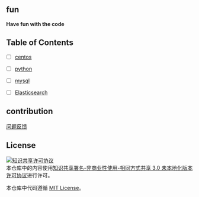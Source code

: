 ## fun

**Have fun with the code**

## Table of Contents

- [ ] [centos](./centos/README.md)

- [ ] [python](./python/README.md)

- [ ] [mysql](./mysql/README.md)

- [ ] [Elasticsearch](./elasticsearch/README.md)

## contribution

[问题反馈](https://github.com/past-memories/fun/issues)

## License

<a rel="license" href="http://creativecommons.org/licenses/by-nc-sa/3.0/"><img alt="知识共享许可协议" style="border-width:0" src="https://i.creativecommons.org/l/by-nc-sa/3.0/88x31.png" /></a><br />本仓库中的内容使用<a rel="license" href="http://creativecommons.org/licenses/by-nc-sa/3.0/">知识共享署名-非商业性使用-相同方式共享 3.0 未本地化版本许可协议</a>进行许可。

本仓库中代码遵循 [MIT License](./LICENSE)。
